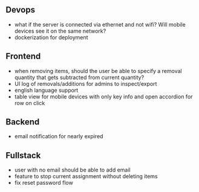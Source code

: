 ## Devops
- what if the server is connected via ethernet and not wifi? Will mobile devices see it on the same network?
- dockerization for deployment

## Frontend
- when removing items, should the user be able to specify a removal quantity that gets subtracted from current quantity?
- UI log of removals/additions for admins to inspect/export
- english language support
- table view for mobile devices with only key info and open accordion for row on click

## Backend
- email notification for nearly expired

## Fullstack
- user with no email should be able to add email
- feature to stop current assignment without deleting items
- fix reset password flow